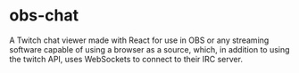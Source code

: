 # obs-chat
A Twitch chat viewer made with React for use in OBS or any streaming software capable of using a browser as a source, which, in addition to using the twitch API, uses WebSockets to connect to their IRC server.
